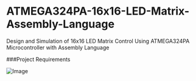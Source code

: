 # ATMEGA324PA-16x16-LED-Matrix-Assembly-Language
Design and Simulation of 16x16 LED Matrix Control Using ATMEGA324PA Microcontroller with Assembly Language

###Project Requirements

![Image](https://github.com/user-attachments/assets/f29dbcf3-dfed-43fa-825b-8caeeb600f16)



